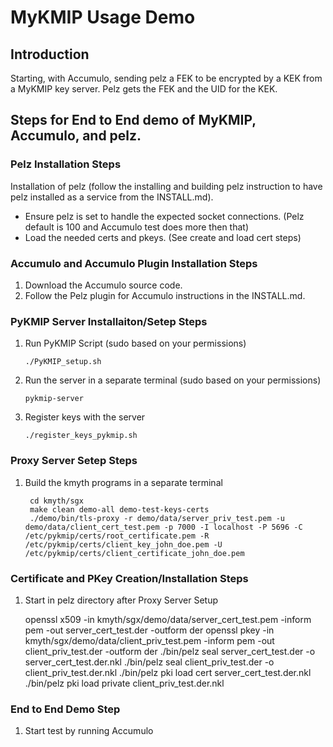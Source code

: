 # MyKMIP Usage Demo

## Introduction
Starting, with Accumulo, sending pelz a FEK to be encrypted by a KEK from a MyKMIP key server.  Pelz gets the FEK and the UID for the KEK.

## Steps for End to End demo of MyKMIP, Accumulo, and pelz. 

### Pelz Installation Steps
Installation of pelz (follow the installing and building pelz instruction to have pelz installed as a service from the INSTALL.md).
 * Ensure pelz is set to handle the expected socket connections. (Pelz default is 100 and Accumulo test does more then that)
 * Load the needed certs and pkeys. (See create and load cert steps)

### Accumulo and Accumulo Plugin Installation Steps 
1. Download the Accumulo source code.
2. Follow the Pelz plugin for Accumulo instructions in the INSTALL.md.

### PyKMIP Server Installaiton/Setep Steps
1.  Run PyKMIP Script (sudo based on your permissions)

		./PyKMIP_setup.sh

2.	Run the server in a separate terminal (sudo based on your permissions)

		pykmip-server

3.	Register keys with the server

		./register_keys_pykmip.sh

### Proxy Server Setep Steps
1. Build the kmyth programs in a separate terminal

		cd kmyth/sgx
		make clean demo-all demo-test-keys-certs
		./demo/bin/tls-proxy -r demo/data/server_priv_test.pem -u demo/data/client_cert_test.pem -p 7000 -I localhost -P 5696 -C /etc/pykmip/certs/root_certificate.pem -R /etc/pykmip/certs/client_key_john_doe.pem -U /etc/pykmip/certs/client_certificate_john_doe.pem

### Certificate and PKey Creation/Installation Steps
1.  Start in pelz directory after Proxy Server Setup

    openssl x509 -in kmyth/sgx/demo/data/server_cert_test.pem -inform pem -out server_cert_test.der -outform der
    openssl pkey -in kmyth/sgx/demo/data/client_priv_test.pem -inform pem -out client_priv_test.der -outform der
    ./bin/pelz seal server_cert_test.der -o server_cert_test.der.nkl
    ./bin/pelz seal client_priv_test.der -o client_priv_test.der.nkl
    ./bin/pelz pki load cert server_cert_test.der.nkl
    ./bin/pelz pki load private client_priv_test.der.nkl

### End to End Demo Step
1. Start test by running Accumulo

